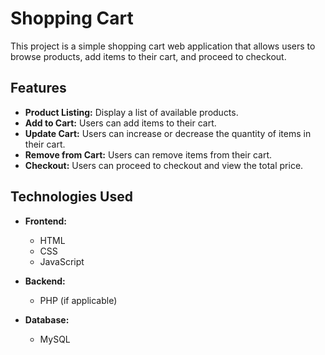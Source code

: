 # Shopping Cart

This project is a simple shopping cart web application that allows users to browse products, add items to their cart, and proceed to checkout.

## Features

- **Product Listing:** Display a list of available products.
- **Add to Cart:** Users can add items to their cart.
- **Update Cart:** Users can increase or decrease the quantity of items in their cart.
- **Remove from Cart:** Users can remove items from their cart.
- **Checkout:** Users can proceed to checkout and view the total price.

## Technologies Used

- **Frontend:**
  - HTML
  - CSS
  - JavaScript 
- **Backend:**
  
  - PHP (if applicable)
- **Database:**
  - MySQL

